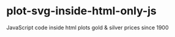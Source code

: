 # plot-svg-inside-html-only-js
JavaScript code inside html plots gold &amp; silver prices since 1900
